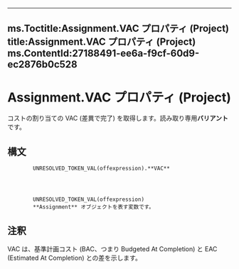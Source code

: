 

---
ms.Toctitle:Assignment.VAC プロパティ (Project)
title:Assignment.VAC プロパティ (Project)
ms.ContentId:27188491-ee6a-f9cf-60d9-ec2876b0c528
---
# Assignment.VAC プロパティ (Project)




コストの割り当ての VAC (差異で完了) を取得します。読み取り専用**バリアント**です。

## 構文

            UNRESOLVED_TOKEN_VAL(offexpression).**VAC**




            UNRESOLVED_TOKEN_VAL(offexpression)
            **Assignment** オブジェクトを表す変数です。



## 注釈
VAC は、基準計画コスト (BAC、つまり Budgeted At Completion) と EAC (Estimated At Completion) との差を示します。




